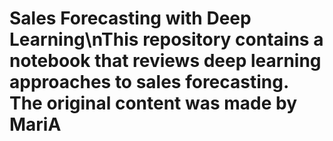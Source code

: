 # Sales Forecasting with Deep Learning\nThis repository contains a notebook that reviews deep learning approaches to sales forecasting. The original content was made by MariA